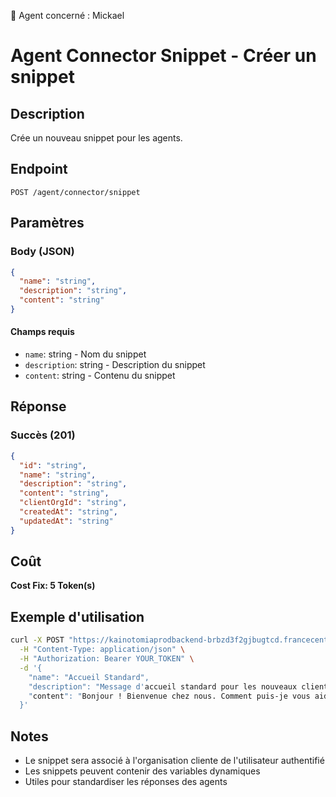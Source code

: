 🧠 Agent concerné : Mickael
# Agent Connector Snippet - Créer un snippet

## Description
Crée un nouveau snippet pour les agents.

## Endpoint
```
POST /agent/connector/snippet
```

## Paramètres

### Body (JSON)
```json
{
  "name": "string",
  "description": "string",
  "content": "string"
}
```

#### Champs requis
- `name`: string - Nom du snippet
- `description`: string - Description du snippet
- `content`: string - Contenu du snippet

## Réponse

### Succès (201)
```json
{
  "id": "string",
  "name": "string",
  "description": "string",
  "content": "string",
  "clientOrgId": "string",
  "createdAt": "string",
  "updatedAt": "string"
}
```

## Coût
**Cost Fix: 5 Token(s)**

## Exemple d'utilisation

```bash
curl -X POST "https://kainotomiaprodbackend-brbzd3f2gjbugtcd.francecentral-01.azurewebsites.net/agent/connector/snippet" \
  -H "Content-Type: application/json" \
  -H "Authorization: Bearer YOUR_TOKEN" \
  -d '{
    "name": "Accueil Standard",
    "description": "Message d'accueil standard pour les nouveaux clients",
    "content": "Bonjour ! Bienvenue chez nous. Comment puis-je vous aider aujourd'hui ?"
  }'
```

## Notes
- Le snippet sera associé à l'organisation cliente de l'utilisateur authentifié
- Les snippets peuvent contenir des variables dynamiques
- Utiles pour standardiser les réponses des agents 